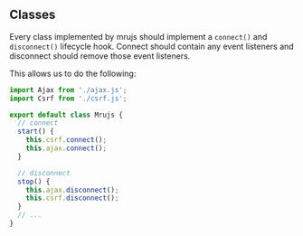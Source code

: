 ## Classes

Every class implemented by mrujs should implement a `connect()` and
`disconnect()` lifecycle hook. Connect should contain any event
listeners and disconnect should remove those event listeners.

This allows us to do the following:

```js
import Ajax from './ajax.js';
import Csrf from './csrf.js';

export default class Mrujs {
  // connect
  start() {
    this.csrf.connect();
    this.ajax.connect();
  }

  // disconnect
  stop() {
    this.ajax.disconnect();
    this.csrf.disconnect();
  }
  // ...
}
```
